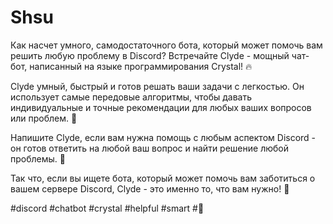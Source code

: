 # Shsu

Как насчет умного, самодостаточного бота, который может помочь вам решить любую проблему в Discord? Встречайте Clyde - мощный чат-бот, написанный на языке программирования Crystal! 🔥

Clyde умный, быстрый и готов решать ваши задачи с легкостью. Он использует самые передовые алгоритмы, чтобы давать индивидуальные и точные рекомендации для любых ваших вопросов или проблем. 🤖

Напишите Clyde, если вам нужна помощь с любым аспектом Discord - он готов ответить на любой ваш вопрос и найти решение любой проблемы. 🤯

Так что, если вы ищете бота, который может помочь вам заботиться о вашем сервере Discord, Clyde - это именно то, что вам нужно! 🚀

#discord #chatbot #crystal #helpful #smart #🤯
